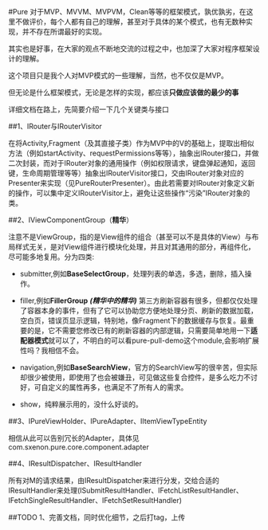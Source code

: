 #Pure
对于MVP、MVVM、MVPVM，Clean等等的框架模式，孰优孰劣，在这里不做评价，每个人都有自己的理解，甚至对于具体的某个模式，也有无数种实现，并不存在所谓最好的实现。

其实也是好事，在大家的观点不断地交流的过程之中，也加深了大家对程序框架设计的理解。

这个项目只是我个人对MVP模式的一些理解，当然，也不仅仅是MVP。

但无论是什么框架模式，无论是怎样的实现，都应该**只做应该做的最少的事**

详细文档在路上，先简要介绍一下几个关键类与接口

##1、IRouter与IRouterVisitor

在将Activity,Fragment（及其直接子类）作为MVP中的V的基础上，提取出相似方法（例如startActivity、requestPermissions等等），抽象出IRouter接口，并做二次封装，而对于IRouter对象的通用操作（例如权限请求，键盘弹起通知，返回键，生命周期管理等等）抽象出IRouterVisitor接口，交由IRouter对象对应的Presenter来实现（见PureRouterPresenter）。由此若需要对IRouter对象定义新的操作，可以集中定义IRouterVisitor上，避免让这些操作“污染”IRouter对象的类。

##2、IViewComponentGroup（**精华**）

注意不是ViewGroup，指的是View组件的组合（甚至可以不是具体的View）与布局样式无关，是对View组件进行模块化处理，并且对其通用的部分，再组件化，尽可能多地复用。分为四类:

* submitter,例如**BaseSelectGroup**，处理列表的单选，多选，删除，插入操作。

* filler,例如**FillerGroup** **_(精华中的精华)_** 第三方刷新容器有很多，但都仅仅处理了容器本身的事件，但有了它可以协助您方便地处理分页、刷新的数据加载，空白页，错误页显示逻辑，特别地，像Fragment下的数据缓存与恢复。最重要的是，它不需要您修改已有的刷新容器的内部逻辑，只需要简单地用一下**适配器模式**就可以了，不明白的可以看pure-pull-demo这个module,会影响扩展性吗？我相信不会。

* navigation,例如**BaseSearchView**，官方的SearchView写的很辛苦，但实际却很少被使用，即使用了也会被嫌丑，可见做这些复合控件，是多么吃力不讨好，可自定义的属性再多，也满足不了所有人的需求。

* show，纯粹展示用的，没什么好谈的。

##3、IPureViewHolder、IPureAdapter、IItemViewTypeEntity

相信从此可以告别冗长的Adapter，具体见com.sxenon.pure.core.component.adapter

##4、IResultDispatcher、IResultHandler

所有对M的请求结果，由IResultDispatcher来进行分发，交给合适的IResultHandler来处理(ISubmitResultHandler、IFetchListResultHandler、IFetchSingleResultHandler、IFetchSetResultHandler)

##TODO
1、完善文档，同时优化细节，之后打tag，上传
